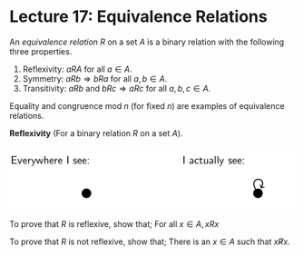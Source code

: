 # Lecture 17: Equivalence Relations

An _equivalence relation_ $R$ on a set $A$ is a binary relation with the
following three properties.

1. Reflexivity: $aRA$ for all $a \in A$.
2. Symmetry: $aRb \Rightarrow bRa$ for all $a,b \in A$.
3. Transitivity: $aRb$ and $bRc \Rightarrow aRc$ for all $a,b,c \in A$.

Equality and congruence mod $n$ (for fixed $n$) are examples of equivalence
relations.

**Reflexivity** (For a binary relation $R$ on a set $A$).

![](images/L17-P4.png)

To prove that $R$ is reflexive, show that; For all $x \in A, xRx$

To prove that $R$ is not reflexive, show that; There is an $x \in A$ such that
$x \not R x$.
